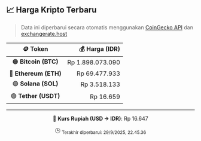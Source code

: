 

<!-- HARGA_KRIPTO -->
## 📈 Harga Kripto Terbaru

> Data ini diperbarui secara otomatis menggunakan [CoinGecko API](https://www.coingecko.com/) dan [exchangerate.host](https://exchangerate.host/)

<div align="center">

| 🪙 Token | 💰 Harga (IDR) |
|:------:|---------------:|
| 🟠 **Bitcoin (BTC)**   | Rp 1.898.073.090 |
| 🔵 **Ethereum (ETH)**  | Rp 69.477.933 |
| 🟣 **Solana (SOL)**    | Rp 3.518.133 |
| 🟢 **Tether (USDT)**   | Rp 16.659 |

---

💱 **Kurs Rupiah (USD → IDR)**: Rp 16.647

🕒 <sub>Terakhir diperbarui: 29/9/2025, 22.45.36</sub>

</div>
<!-- /HARGA_KRIPTO -->
